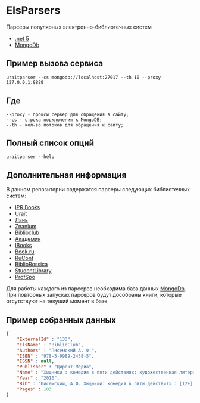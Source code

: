 # ElsParsers
Парсеры популярных электронно-библиотечных систем

* [.net 5](https://dotnet.microsoft.com/download/dotnet/5.0) 
* [MongoDb](https://www.mongodb.com/)

## Пример вызова сервиса
```
uraitparser --cs mongodb://localhost:27017 --th 10 --proxy 127.0.0.1:8888
```

## Где 
```
--proxy - прокси сервер для обращения в сайту;
--cs - строка подключения к MongoDB;
--th - кол-во потоков для обращения к сайту;
```

## Полный список опций 

```
uraitparser --help
```

## Дополнительная информация 
В данном репозитории содержатся парсеры следующих библиотечных систем:
* [IPR Books](http://www.iprbookshop.ru/)
* [Urait](https://urait.ru/)
* [Лань](https://lanbook.com/)
* [Znanium](https://znanium.com/)
* [Biblioclub](https://biblioclub.ru/)
* [Академия](https://academia-moscow.ru/)
* [IBooks](https://ibooks.ru/)
* [Book.ru](https://book.ru/)
* [RuCont](https://lib.rucont.ru/)
* [BiblioRossica](http://www.bibliorossica.com/)
* [StudentLibrary](https://www.studentlibrary.ru/)
* [ProfSpo](https://profspo.ru/)

Для работы каждого из парсеров необходима база данных [MongoDb](https://www.mongodb.com/).
При повторных запусках парсеров будут дособраны книги, которые отсутствуют на текущий момент в базе

## Пример собранных данных
```json
{ 
    "ExternalId" : "133", 
    "ElsName" : "BiblioClub", 
    "Authors" : "Писемский А. Ф.", 
    "ISBN" : "978-5-9989-2438-5", 
    "ISSN" : null, 
    "Publisher" : "Директ-Медиа", 
    "Name" : "Хищники : комедия в пяти действиях: художественная литература", 
    "Year" : "2010", 
    "Bib" : "Писемский, А.Ф. Хищники: комедия в пяти действиях : [12+] / А.Ф.&nbsp;Писемский. – Москва : Директ-Медиа, 2010. – 103 с. – Режим доступа: по подписке. – URL: <a href='https://biblioclub.ru/index.php?page=book&id=133'>https://biblioclub.ru/index.php?page=book&id=133</a> (дата обращения: 06.02.2021). – ISBN 978-5-9989-2438-5. – Текст : электронный.<!--T--><!--T-->", 
    "Pages" : 103
}
```
